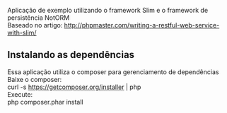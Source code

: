 Aplicação de exemplo utilizando o framework Slim e o framework de persistência NotORM  
Baseado no artigo: http://phpmaster.com/writing-a-restful-web-service-with-slim/  

Instalando as dependências
--------------------------
Essa aplicação utiliza o composer  para gerenciamento de dependências
Baixe o composer:  
    curl -s https://getcomposer.org/installer | php  
Execute:  
    php composer.phar install
